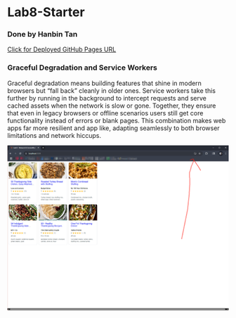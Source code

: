 # Lab8-Starter

### Done by Hanbin Tan

[Click for Deployed GitHub Pages URL](https://hskl18.github.io/Lab8_Starter/)

### Graceful Degradation and Service Workers

Graceful degradation means building features that shine in modern browsers but “fall back” cleanly in older ones. Service workers take this further by running in the background to intercept requests and serve cached assets when the network is slow or gone. Together, they ensure that even in legacy browsers or offline scenarios users still get core functionality instead of errors or blank pages. This combination makes web apps far more resilient and app like, adapting seamlessly to both browser limitations and network hiccups.

![pwa](pwa.png)
